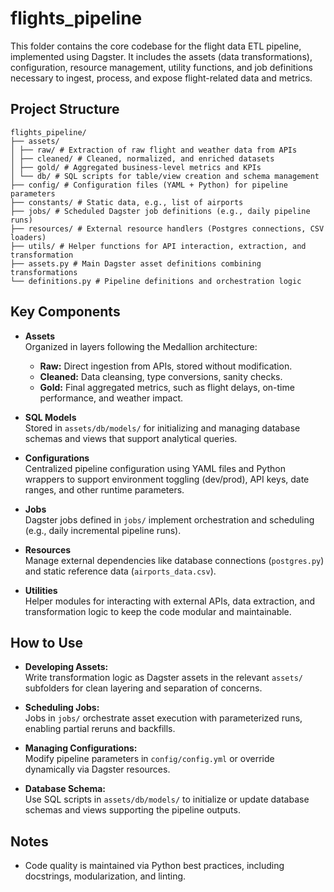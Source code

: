 # flights_pipeline

This folder contains the core codebase for the flight data ETL pipeline, implemented using Dagster. It includes the assets (data transformations), configuration, resource management, utility functions, and job definitions necessary to ingest, process, and expose flight-related data and metrics.



## Project Structure

```
flights_pipeline/
├── assets/
│ ├── raw/ # Extraction of raw flight and weather data from APIs
│ ├── cleaned/ # Cleaned, normalized, and enriched datasets
│ ├── gold/ # Aggregated business-level metrics and KPIs
│ └── db/ # SQL scripts for table/view creation and schema management
├── config/ # Configuration files (YAML + Python) for pipeline parameters
├── constants/ # Static data, e.g., list of airports
├── jobs/ # Scheduled Dagster job definitions (e.g., daily pipeline runs)
├── resources/ # External resource handlers (Postgres connections, CSV loaders)
├── utils/ # Helper functions for API interaction, extraction, and transformation
├── assets.py # Main Dagster asset definitions combining transformations
└── definitions.py # Pipeline definitions and orchestration logic

```



## Key Components

- **Assets**  
  Organized in layers following the Medallion architecture:  
  - **Raw:** Direct ingestion from APIs, stored without modification.  
  - **Cleaned:** Data cleansing, type conversions, sanity checks.  
  - **Gold:** Final aggregated metrics, such as flight delays, on-time performance, and weather impact.

- **SQL Models**  
  Stored in `assets/db/models/` for initializing and managing database schemas and views that support analytical queries.

- **Configurations**  
  Centralized pipeline configuration using YAML files and Python wrappers to support environment toggling (dev/prod), API keys, date ranges, and other runtime parameters.

- **Jobs**  
  Dagster jobs defined in `jobs/` implement orchestration and scheduling (e.g., daily incremental pipeline runs).

- **Resources**  
  Manage external dependencies like database connections (`postgres.py`) and static reference data (`airports_data.csv`).

- **Utilities**  
  Helper modules for interacting with external APIs, data extraction, and transformation logic to keep the code modular and maintainable.



## How to Use

- **Developing Assets:**  
  Write transformation logic as Dagster assets in the relevant `assets/` subfolders for clean layering and separation of concerns.

- **Scheduling Jobs:**  
  Jobs in `jobs/` orchestrate asset execution with parameterized runs, enabling partial reruns and backfills.

- **Managing Configurations:**  
  Modify pipeline parameters in `config/config.yml` or override dynamically via Dagster resources.

- **Database Schema:**  
  Use SQL scripts in `assets/db/models/` to initialize or update database schemas and views supporting the pipeline outputs.



## Notes
- Code quality is maintained via Python best practices, including docstrings, modularization, and linting.

